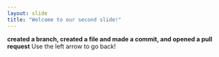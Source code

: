```yaml
---
layout: slide
title: "Welcome to our second slide!"
---
```

**created a branch, created a file and made a commit, and opened a pull request**
Use the left arrow to go back!
